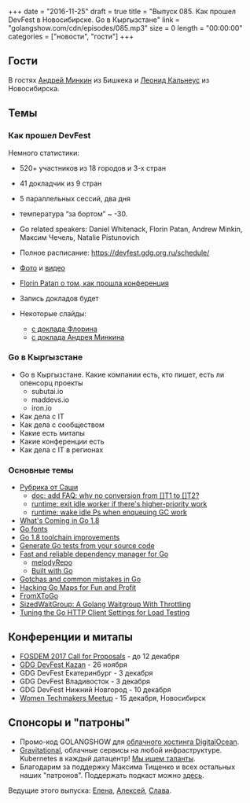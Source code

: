 +++
date = "2016-11-25"
draft = true
title = "Выпуск 085. Как прошел DevFest в Новосибирске. Go в Кыргызстане"
link = "golangshow.com/cdn/episodes/085.mp3"
size = 0
length = "00:00:00"
categories = ["новости", "гости"]
+++

## Гости

В гостях [Андрей Минкин](https://twitter.com/gen1us2k) из Бишкека и [Леонид Кальнеус]((https://twitter.com/lkalneus)) из Новосибирска.

## Темы

### Как прошел DevFest

Немного статистики:

 - 520+ участников из 18 городов и 3-х стран
 - 41 докладчик из 9 стран
 - 5 параллельных сессий, два дня
 - температура “за бортом” ~ -30.


- Go related speakers: Daniel Whitenack, Florin Patan, Andrew Minkin, Максим Чечель, Natalie Pistunovich
- Полное расписание: https://devfest.gdg.org.ru/schedule/
- [Фото](https://vk.com/albums-124549677) и [видео](https://vk.com/video-52955676_456239020)
- [Florin Patan о том, как прошла конференция](http://www.florinpatan.ro/2016/11/from-russia-with-love.html)
- Запись докладов будет
- Некоторые слайды:
    - [с доклада Флорина](http://go-talks.appspot.com/github.com/dlsniper/talks/2016/go1.8/talk.slide#1)
    - [с доклада Андрея Минкина](http://www.slideshare.net/AndrewMinkin2/gdgnsk-go)


### Go в Кыргызстане

- Go в Кыргызстане. Какие компании есть, кто пишет, есть ли опенсорц проекты
  - subutai.io
  - maddevs.io
  - iron.io
- Как дела с IT
- Как дела с сообществом
- Какие есть митапы
- Какие конференции есть
- Как дела с IT в регионах

### Основные темы

- [Рубрика от Саши](https://github.com/LK4D4/report/blob/master/reports/golang-11-23.md)
  - [doc: add FAQ: why no conversion from []T1 to []T2?](https://github.com/golang/go/commit/fbf92436b95d91151ce6717f40c46614ee68d487)
  - [runtime: exit idle worker if there's higher-priority work](https://github.com/golang/go/commit/49ea9207b6512c2400de11bc097d974bb527ba63)
  - [runtime: wake idle Ps when enqueuing GC work](https://github.com/golang/go/commit/0bae74e8c9b5fab3baf61bde0169f4aa5e287bdc)
- [What's Coming in Go 1.8](https://blog.tylerchr.com/golang-18-whats-coming)
- [Go fonts](https://blog.golang.org/go-fonts)
- [Go 1.8 toolchain improvements](https://dave.cheney.net/2016/11/19/go-1-8-toolchain-improvements)
- [Generate Go tests from your source code](https://github.com/cweill/gotests)
- [Fast and reliable dependency manager for Go](https://melody.sh)
  - [melodyRepo](https://melody.sh/repo)
  - [Built with Go](https://twitter.com/RealGophersShip)
- [Gotchas and common mistakes in Go](http://devs.cloudimmunity.com/gotchas-and-common-mistakes-in-go-golang/index.html#psched)
- [Hacking Go Maps for Fun and Profit](http://lukechampine.com/hackmap.html)
- [FromXToGo](https://github.com/golang/go/wiki/FromXToGo)
- [SizedWaitGroup: A Golang Waitgroup With Throttling](https://remy.io/blog/sized-wait-group/)
- [Tuning the Go HTTP Client Settings for Load Testing](http://tleyden.github.io/blog/2016/11/21/tuning-the-go-http-client-library-for-load-testing/)

## Конференции и митапы

- [FOSDEM 2017 Call for Proposals](https://forum.golangbridge.org/t/fosdem-2017-call-for-proposals/3716) - до 12 декабря
- [GDG DevFest Kazan](https://vk.com/gdgkazan) - 26 ноября
- GDG DevFest Екатеринбург - 3 декабря
- GDG DevFest Владивосток - 3 декабря
- GDG DevFest Нижний Новгород - 10 декабря
- [Women Techmakers Meetup](https://vk.com/womentechmakers_meetup) - 15 декабря, Новосибирск

## Спонсоры и "патроны"

- Промо-код GOLANGSHOW для [облачного хостинга DigitalOcean](https://www.digitalocean.com/?utm_campaign=golangshow&utm_medium=podcast&refcode=63eedb038a3e).
- [Gravitational](http://gravitational.com), облачные сервисы на любой инфраструктуре. Kubernetes в каждый датацентр! [Мы ищем таланты](https://github.com/gravitational/careers).
- Благодарим за поддержку Максима Тищенко и всех остальных наших "патронов". Поддержать подкаст можно [здесь](https://www.patreon.com/golangshow).

Ведущие этого выпуска: [Елена](https://twitter.com/webdeva), [Алексей](https://twitter.com/paaleksey), [Слава](https://twitter.com/m0sth8).
